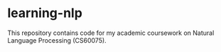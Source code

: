 # learning-nlp
This repository contains code for my academic coursework on Natural Language Processing (CS60075).
